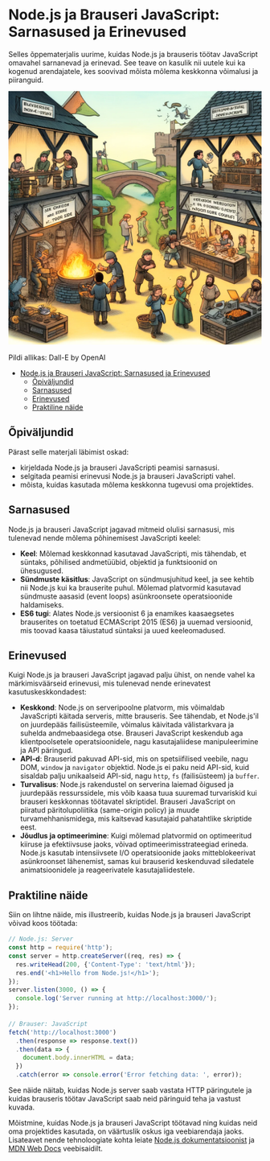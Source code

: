 # Node.js ja Brauseri JavaScript: Sarnasused ja Erinevused

Selles õppematerjalis uurime, kuidas Node.js ja brauseris töötav JavaScript omavahel sarnanevad ja erinevad. See teave on kasulik nii uutele kui ka kogenud arendajatele, kes soovivad mõista mõlema keskkonna võimalusi ja piiranguid.

![Node vs JS](Node-vs-JS.webp)

Pildi allikas: Dall-E by OpenAI

- [Node.js ja Brauseri JavaScript: Sarnasused ja Erinevused](#nodejs-ja-brauseri-javascript-sarnasused-ja-erinevused)
  - [Õpiväljundid](#õpiväljundid)
  - [Sarnasused](#sarnasused)
  - [Erinevused](#erinevused)
  - [Praktiline näide](#praktiline-näide)

## Õpiväljundid

Pärast selle materjali läbimist oskad:

- kirjeldada Node.js ja brauseri JavaScripti peamisi sarnasusi.
- selgitada peamisi erinevusi Node.js ja brauseri JavaScripti vahel.
- mõista, kuidas kasutada mõlema keskkonna tugevusi oma projektides.

## Sarnasused

Node.js ja brauseri JavaScript jagavad mitmeid olulisi sarnasusi, mis tulenevad nende mõlema põhinemisest JavaScripti keelel:

- **Keel**: Mõlemad keskkonnad kasutavad JavaScripti, mis tähendab, et süntaks, põhilised andmetüübid, objektid ja funktsioonid on ühesugused.
- **Sündmuste käsitlus**: JavaScript on sündmusjuhitud keel, ja see kehtib nii Node.js kui ka brauserite puhul. Mõlemad platvormid kasutavad sündmuste aasasid (event loops) asünkroonsete operatsioonide haldamiseks.
- **ES6 tugi**: Alates Node.js versioonist 6 ja enamikes kaasaegsetes brauserites on toetatud ECMAScript 2015 (ES6) ja uuemad versioonid, mis toovad kaasa täiustatud süntaksi ja uued keeleomadused.

## Erinevused

Kuigi Node.js ja brauseri JavaScript jagavad palju ühist, on nende vahel ka märkimisväärseid erinevusi, mis tulenevad nende erinevatest kasutuskeskkondadest:

- **Keskkond**: Node.js on serveripoolne platvorm, mis võimaldab JavaScripti käitada serveris, mitte brauseris. See tähendab, et Node.js'il on juurdepääs failisüsteemile, võimalus käivitada välistarkvara ja suhelda andmebaasidega otse. Brauseri JavaScript keskendub aga klientpoolsetele operatsioonidele, nagu kasutajaliidese manipuleerimine ja API päringud.
- **API-d**: Brauserid pakuvad API-sid, mis on spetsiifilised veebile, nagu DOM, `window` ja `navigator` objektid. Node.js ei paku neid API-sid, kuid sisaldab palju unikaalseid API-sid, nagu `http`, `fs` (failisüsteem) ja `buffer`.
- **Turvalisus**: Node.js rakendustel on serverina laiemad õigused ja juurdepääs ressurssidele, mis võib kaasa tuua suuremad turvariskid kui brauseri keskkonnas töötavatel skriptidel. Brauseri JavaScript on piiratud päritolupoliitika (same-origin policy) ja muude turvamehhanismidega, mis kaitsevad kasutajaid pahatahtlike skriptide eest.
- **Jõudlus ja optimeerimine**: Kuigi mõlemad platvormid on optimeeritud kiiruse ja efektiivsuse jaoks, võivad optimeerimisstrateegiad erineda. Node.js kasutab intensiivsete I/O operatsioonide jaoks mitteblokeerivat asünkroonset lähenemist, samas kui brauserid keskenduvad siledatele animatsioonidele ja reageerivatele kasutajaliidestele.

## Praktiline näide

Siin on lihtne näide, mis illustreerib, kuidas Node.js ja brauseri JavaScript võivad koos töötada:

```javascript
// Node.js: Server
const http = require('http');
const server = http.createServer((req, res) => {
  res.writeHead(200, {'Content-Type': 'text/html'});
  res.end('<h1>Hello from Node.js!</h1>');
});
server.listen(3000, () => {
  console.log('Server running at http://localhost:3000/');
});

// Brauser: JavaScript
fetch('http://localhost:3000')
  .then(response => response.text())
  .then(data => {
    document.body.innerHTML = data;
  })
  .catch(error => console.error('Error fetching data: ', error));
```

See näide näitab, kuidas Node.js server saab vastata HTTP päringutele ja kuidas brauseris töötav JavaScript saab neid päringuid teha ja vastust kuvada.

Mõistmine, kuidas Node.js ja brauseri JavaScript töötavad ning kuidas neid oma projektides kasutada, on väärtuslik oskus iga veebiarendaja jaoks. Lisateavet nende tehnoloogiate kohta leiate [Node.js dokumentatsioonist](https://nodejs.org/en/docs/) ja [MDN Web Docs](https://developer.mozilla.org/) veebisaidilt.
